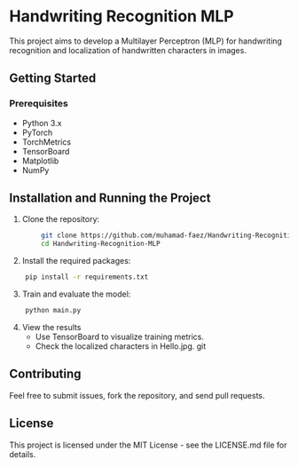 # Handwriting Recognition MLP

This project aims to develop a Multilayer Perceptron (MLP) for handwriting recognition and localization of handwritten characters in images.

## Getting Started

### Prerequisites
- Python 3.x
- PyTorch
- TorchMetrics
- TensorBoard
- Matplotlib
- NumPy

## Installation and Running the Project

1. Clone the repository:
```sh
        git clone https://github.com/muhamad-faez/Handwriting-Recognition-MLP.git
        cd Handwriting-Recognition-MLP
```

2. Install the required packages:
```sh
    pip install -r requirements.txt
```    

3. Train and evaluate the model:
```sh
    python main.py
```  

4. View the results
   - Use TensorBoard to visualize training metrics.
   - Check the localized characters in Hello.jpg. git 

## Contributing
Feel free to submit issues, fork the repository, and send pull requests.

## License
This project is licensed under the MIT License - see the LICENSE.md file for details.